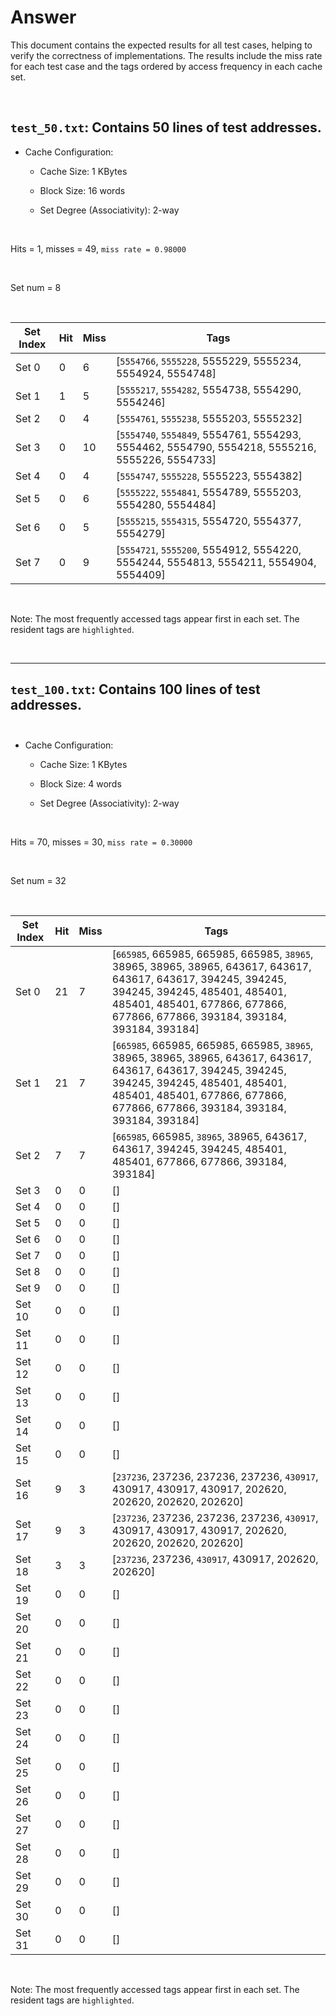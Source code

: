 # Answer

This document contains the expected results for all test cases, helping to verify the correctness of implementations. The results include the miss rate for each test case and the tags ordered by access frequency in each cache set.

<br>

## `test_50.txt`: Contains 50 lines of test addresses.

  - Cache Configuration:

    - Cache Size: 1 KBytes

    - Block Size: 16 words

    - Set Degree (Associativity): 2-way

<br>

Hits = 1, misses = 49, `miss rate = 0.98000`

<br>

Set num = 8

<br>

| Set Index |   Hit   |   Miss   |       Tags       |
|-----------|---------|----------|------------------|
|   Set 0   |    0    |     6    |[`5554766`, `5555228`, 5555229, 5555234, 5554924, 5554748]|
|   Set 1   |    1    |     5    |[`5555217`, `5554282`, 5554738, 5554290, 5554246]|
|   Set 2   |    0    |     4    |[`5554761`, `5555238`, 5555203, 5555232]|
|   Set 3   |    0    |    10    |[`5554740`, `5554849`, 5554761, 5554293, 5554462, 5554790, 5554218, 5555216, 5555226, 5554733]|
|   Set 4   |    0    |     4    |[`5554747`, `5555228`, 5555223, 5554382]|
|   Set 5   |    0    |     6    |[`5555222`, `5554841`, 5554789, 5555203, 5554280, 5554484]|
|   Set 6   |    0    |     5    |[`5555215`, `5554315`, 5554720, 5554377, 5554279]|
|   Set 7   |    0    |     9    |[`5554721`, `5555200`, 5554912, 5554220, 5554244, 5554813, 5554211, 5554904, 5554409]|

<br>

Note: The most frequently accessed tags appear first in each set. The resident tags are `highlighted`.

<br>

---

## `test_100.txt`: Contains 100 lines of test addresses. <br><br>

- Cache Configuration:

    - Cache Size: 1 KBytes

    - Block Size: 4 words

    - Set Degree (Associativity): 2-way

<br>

Hits = 70, misses = 30, `miss rate = 0.30000`

<br>

Set num = 32

<br>

| Set Index |   Hit   |   Miss   |       Tags       |
|-----------|---------|----------|------------------|
|   Set 0   |    21   |    7     |[`665985`, 665985, 665985, 665985, `38965`, 38965, 38965, 38965, 643617, 643617, 643617, 643617, 394245, 394245, 394245, 394245, 485401, 485401, 485401, 485401, 677866, 677866, 677866, 677866, 393184, 393184, 393184, 393184]|
|   Set 1   |    21    |   7    |[`665985`, 665985, 665985, 665985, `38965`, 38965, 38965, 38965, 643617, 643617, 643617, 643617, 394245, 394245, 394245, 394245, 485401, 485401, 485401, 485401, 677866, 677866, 677866, 677866, 393184, 393184, 393184, 393184]|
|   Set 2   |     7   |    7    |[`665985`, 665985, `38965`, 38965, 643617, 643617, 394245, 394245, 485401, 485401, 677866, 677866, 393184, 393184]|
|   Set 3   |     0   |    0    |[]|
|   Set 4   |     0   |    0    |[]|
|   Set 5   |     0   |    0    |[]|
|   Set 6   |     0   |    0    |[]|
|   Set 7   |     0   |    0    |[]|
|   Set 8   |     0   |    0    |[]|
|   Set 9   |     0   |    0     |[]|
|   Set 10   |    0    |   0      |[]|
|   Set 11   |    0    |   0     |[]|
|   Set 12   |    0    |   0      |[]|
|   Set 13   |    0    |   0      |[]|
|   Set 14   |    0    |   0      |[]|
|   Set 15   |    0    |   0      |[]|
|   Set 16   |    9    |   3      |[`237236`, 237236, 237236, 237236, `430917`, 430917, 430917, 430917, 202620, 202620, 202620, 202620]|
|   Set 17   |    9    |   3      |[`237236`, 237236, 237236, 237236, `430917`, 430917, 430917, 430917, 202620, 202620, 202620, 202620]|
|   Set 18   |    3    |   3      |[`237236`, 237236, `430917`, 430917, 202620, 202620]|
|   Set 19   |    0    |   0      |[]|
|   Set 20   |    0    |   0      |[]|
|   Set 21   |    0    |   0      |[]|
|   Set 22   |    0    |   0      |[]|
|   Set 23   |    0    |   0      |[]|
|   Set 24   |    0    |   0      |[]|
|   Set 25   |    0    |   0      |[]|
|   Set 26   |    0    |   0      |[]|
|   Set 27   |    0    |   0      |[]|
|   Set 28   |    0    |   0      |[]|
|   Set 29   |    0    |   0      |[]|
|   Set 30   |    0    |   0      |[]|
|   Set 31   |    0    |   0      |[]|

<br>

Note: The most frequently accessed tags appear first in each set. The resident tags are `highlighted`.
